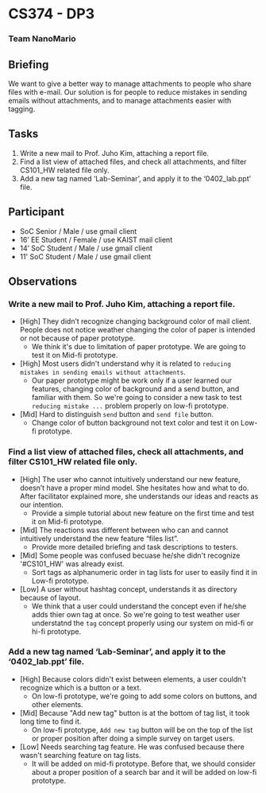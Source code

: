 # CS374 - DP3
### Team NanoMario

## Briefing
We want to give a better way to manage attachments to people who share files with e-mail.
Our solution is for people to reduce mistakes in sending emails without attachments, and to manage attachments easier with tagging.

## Tasks
1. Write a new mail to Prof. Juho Kim, attaching a report file. 
2. Find a list view of attached files, and check all attachments, and filter CS101_HW related file only.
3. Add a new tag named ‘Lab-Seminar’, and apply it to the ‘0402_lab.ppt’ file.


## Participant
* SoC Senior / Male / use gmail client
* 16’ EE Student / Female / use KAIST mail client
* 14’ SoC Student / Male / use gmail client
* 11' SoC Student / Male / use gmail client

## Observations
### Write a new mail to Prof. Juho Kim, attaching a report file.
* [High] They didn’t recognize changing background color of mail client. People does not notice weather changing the color of paper is intended or not because of paper prototype. 
  * We think it's due to limitation of paper prototype. We are going to test it on Mid-fi prototype.
* [High] Most users didn't understand why it is related to `reducing mistakes in sending emails without attachments`.
  * Our paper prototype might be work only if a user learned our features, changing color of background and a send button, and familiar with them. So we're going to consider a new task to test `reducing mistake ...` problem properly on low-fi prototype.  
* [Mid] Hard to distinguish `send` button and  `send file` button.
  * Change color of button background not text color and test it on Low-fi prototype.

### Find a list view of attached files, check all attachments, and filter CS101_HW related file only.
* [High] The user who cannot intuitively understand our new feature, doesn’t have a proper mind model. She hesitates how and what to do. After facilitator explained more, she understands our ideas and reacts as our intention.
  * Provide a simple tutorial about new feature on the first time and test it on Mid-fi prototype.
* [Mid] The reactions was different between who can and cannot intuitively understand the new feature “files list”.
  * Provide more detailed briefing and task descriptions to testers.
* [Mid] Some people was confused becuase he/she didn't recognize '#CS101_HW' was already exist. 
  * Sort tags as alphanumeric order in tag lists for user to easily find it in Low-fi prototype.
* [Low] A user without hashtag concept, understands it as directory because of layout.
  * We think that a user could understand the concept even if he/she adds thier own tag at once. So we're going to test weather user understatnd the `tag` concept properly using our system on mid-fi or hi-fi prototype. 

### Add a new tag named ‘Lab-Seminar’, and apply it to the ‘0402_lab.ppt’ file.
* [High] Because colors didn't exist between elements, a user couldn't recognize which is a button or a text.
  * On low-fi prototype, we're going to add some colors on buttons, and other elements.
* [Mid] Because "Add new tag" button is at the bottom of tag list, it took long time to find it.
  * On low-fi prototype, `Add new tag` button will be on the top of the list or proper position after doing a simple survey on target users. 
* [Low] Needs searching tag feature. He was confused because there wasn't searching feature on tag lists.
  * It will be added on mid-fi prototype. Before that, we should consider about a proper position of a search bar and it will be added on low-fi prototype. 
  
  
